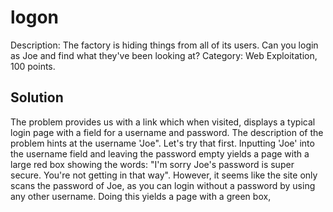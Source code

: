 # logon
Description: The factory is hiding things from all of its users. Can you login as Joe and find what they've been looking at?
Category: Web Exploitation, 100 points.

## Solution
The problem provides us with a link which when visited, displays a typical login page with a field for a username and password. The description of the problem hints at the username 'Joe". Let's try that first.
Inputting 'Joe' into the username field and leaving the password empty yields a page with a large red box showing the words: "I'm sorry Joe's password is super secure. You're not getting in that way". 
However, it seems like the site only scans the password of Joe, as you can login without a password by using any other username. Doing this yields a page with a green box, 
